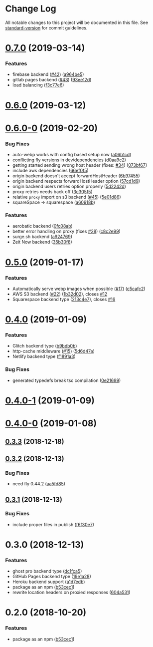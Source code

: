 # Change Log

All notable changes to this project will be documented in this file. See [standard-version](https://github.com/conventional-changelog/standard-version) for commit guidelines.

<a name="0.7.0"></a>
# [0.7.0](https://github.com/superfly/edge/compare/v0.6.0-0...v0.7.0) (2019-03-14)


### Features

* firebase backend ([#42](https://github.com/superfly/edge/issues/42)) ([a964be5](https://github.com/superfly/edge/commit/a964be5))
* gitlab pages backend ([#43](https://github.com/superfly/edge/issues/43)) ([93ee12d](https://github.com/superfly/edge/commit/93ee12d))
* load balancing ([f3c77e6](https://github.com/superfly/edge/commit/f3c77e6))



<a name="0.6.0"></a>
# [0.6.0](https://github.com/superfly/edge/compare/v0.6.0-0...v0.6.0) (2019-03-12)



<a name="0.6.0-0"></a>
# [0.6.0-0](https://github.com/superfly/cdn/compare/v0.5.0-0...v0.6.0-0) (2019-02-20)


### Bug Fixes

* auto-webp works with config based setup now ([a06b1cd](https://github.com/superfly/cdn/commit/a06b1cd))
* conflicting fly versions in dev/dependencies ([d0aa9c2](https://github.com/superfly/cdn/commit/d0aa9c2))
* getting started sending wrong host header (fixes: [#34](https://github.com/superfly/cdn/issues/34)) ([073bf67](https://github.com/superfly/cdn/commit/073bf67))
* include aws dependencies ([66ef0f5](https://github.com/superfly/cdn/commit/66ef0f5))
* origin backend doesn't accept forwardHostHeader ([6b97455](https://github.com/superfly/cdn/commit/6b97455))
* origin backend respects forwardHostHeader option ([57cd1d9](https://github.com/superfly/cdn/commit/57cd1d9))
* origin backend users retries option properly ([5d2242d](https://github.com/superfly/cdn/commit/5d2242d))
* proxy retries needs back off ([3c305f5](https://github.com/superfly/cdn/commit/3c305f5))
* relative `proxy` import on s3 backend ([#45](https://github.com/superfly/cdn/issues/45)) ([5e01d86](https://github.com/superfly/cdn/commit/5e01d86))
* squareSpace -> squarespace ([a60918b](https://github.com/superfly/cdn/commit/a60918b))


### Features

* aerobatic backend ([0fc08ab](https://github.com/superfly/cdn/commit/0fc08ab))
* better error handling on proxy (fixes [#28](https://github.com/superfly/cdn/issues/28)) ([c8c2e99](https://github.com/superfly/cdn/commit/c8c2e99))
* surge.sh backend ([a924769](https://github.com/superfly/cdn/commit/a924769))
* Zeit Now backend ([35b30f8](https://github.com/superfly/cdn/commit/35b30f8))



<a name="0.5.0"></a>
# [0.5.0](https://github.com/superfly/cdn/compare/v0.4.0...v0.5.0) (2019-01-17)


### Features

* Automatically serve webp images when possible ([#17](https://github.com/superfly/cdn/issues/17)) ([c5cafc2](https://github.com/superfly/cdn/commit/c5cafc2))
* AWS S3 backend ([#22](https://github.com/superfly/cdn/issues/22)) ([1b32d02](https://github.com/superfly/cdn/commit/1b32d02)), closes [#12](https://github.com/superfly/cdn/issues/12)
* Squarespace backend type ([213c4e7](https://github.com/superfly/cdn/commit/213c4e7)), closes [#16](https://github.com/superfly/cdn/issues/16)



<a name="0.4.0"></a>
# [0.4.0](https://github.com/superfly/cdn/compare/v0.3.3...v0.4.0) (2019-01-09)


### Features

* Glitch backend type ([b9bdb0b](https://github.com/superfly/cdn/commit/b9bdb0b))
* http-cache middleware ([#15](https://github.com/superfly/cdn/issues/15)) ([5d6d47a](https://github.com/superfly/cdn/commit/5d6d47a))
* Netlify backend type ([f1891a3](https://github.com/superfly/cdn/commit/f1891a3))

### Bug Fixes

* generated typedefs break tsc compilation ([0e21699](https://github.com/superfly/cdn/commit/0e21699))


<a name="0.4.0-1"></a>
# [0.4.0-1](https://github.com/superfly/cdn/compare/v0.4.0-0...v0.4.0-1) (2019-01-09)


<a name="0.4.0-0"></a>
# [0.4.0-0](https://github.com/superfly/cdn/compare/v0.3.3...v0.4.0-0) (2019-01-08)


<a name="0.3.3"></a>
## [0.3.3](https://github.com/superfly/cdn/compare/v0.3.2...v0.3.3) (2018-12-18)



<a name="0.3.2"></a>
## [0.3.2](https://github.com/superfly/cdn/compare/v0.3.1...v0.3.2) (2018-12-13)


### Bug Fixes

* need fly 0.44.2 ([aa5fd85](https://github.com/superfly/cdn/commit/aa5fd85))



<a name="0.3.1"></a>
## [0.3.1](https://github.com/superfly/cdn/compare/v0.3.0...v0.3.1) (2018-12-13)


### Bug Fixes

* include proper files in publish ([f6f30e7](https://github.com/superfly/cdn/commit/f6f30e7))



<a name="0.3.0"></a>
# 0.3.0 (2018-12-13)


### Features

* ghost pro backend type ([dc1fca5](https://github.com/superfly/cdn/commit/dc1fca5))
* GitHub Pages backend type ([19e1a28](https://github.com/superfly/cdn/commit/19e1a28))
* Heroku backend support ([a1d7edb](https://github.com/superfly/cdn/commit/a1d7edb))
* package as an npm ([b53cec1](https://github.com/superfly/cdn/commit/b53cec1))
* rewrite location headers on proxied responses ([604a531](https://github.com/superfly/cdn/commit/604a531))



<a name="0.2.0"></a>
# 0.2.0 (2018-10-20)


### Features

* package as an npm ([b53cec1](https://github.com/superfly/fl-site/commit/b53cec1))
